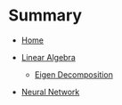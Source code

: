 # Summary

- [Home](README.md)

- [Linear Algebra](./linear-algebra/README.md)
    - [Eigen Decomposition](./linear-algebra/eigen-decomposition.md)
- [Neural Network](./neural-network/README.md)
